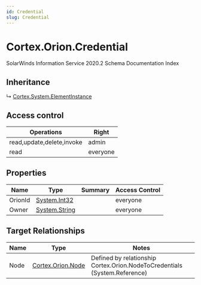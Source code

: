 ```yaml
---
id: Credential
slug: Credential
---
```


# Cortex.Orion.Credential

SolarWinds Information Service 2020.2 Schema Documentation Index

## Inheritance

↳ [Cortex.System.ElementInstance](./../Cortex.System/ElementInstance)

## Access control

| Operations | Right |
| ------ | ------ |
| read,update,delete,invoke | admin |
| read | everyone |

## Properties

| Name | Type | Summary | Access Control |
| ------ | ------ | ------ | ------ |
| OrionId | [System.Int32](https://docs.microsoft.com/en-us/dotnet/api/system.int32) |  | everyone |
| Owner | [System.String](https://docs.microsoft.com/en-us/dotnet/api/system.string) |  | everyone |

## Target Relationships

| Name | Type | Notes |
| ------ | ------ | ------ |
| Node | [Cortex.Orion.Node](./../Cortex.Orion/Node) | Defined by relationship Cortex.Orion.NodeToCredentials (System.Reference) |

